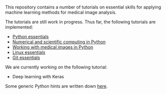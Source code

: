This repository contains a number of tutorials on essential skills for applying machine learning methods for medical image analysis.

The tutorials are still work in progress. Thus far, the following tutorials are implemented:
* [Python essentials](python-essentials.md)
* [Numerical and scientific computing in Python](scientific-computing.md)
* [Working with medical images in Python](medical-images.md)
* [Linux essentials](linux-essentials.md)
* [Git essentials](version-control-with-git.md)

We are currently working on the following tutorial:
* Deep learning with Keras

Some generic Python hints are written down [here](python-hints.md).
